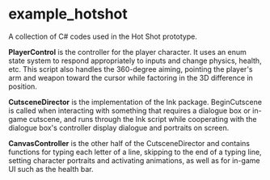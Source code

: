 # example_hotshot
A collection of C# codes used in the Hot Shot prototype.

<b>PlayerControl</b> is the controller for the player character. It uses an enum state system to respond appropriately to inputs and change physics, health, etc. This script also handles the 360-degree aiming, pointing the player's arm and weapon toward the cursor while factoring in the 3D difference in position.

<b>CutsceneDirector</b> is the implementation of the Ink package. BeginCutscene is called when interacting with something that requires a dialogue box or in-game cutscene, and runs through the Ink script while cooperating with the dialogue box's controller display dialogue and portraits on screen.

<b>CanvasController</b> is the other half of the CutsceneDirector and contains functions for typing each letter of a line, skipping to the end of a typing line, setting character portraits and activating animations, as well as for in-game UI such as the health bar.
